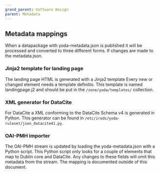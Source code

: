 ```yaml
---
grand_parent: Software Design
parent: Metadata
---
```

## Metadata mappings
When a datapackage with yoda-metadata.json is published it will be processed and converted to three different forms.
If changes are made to the metadata.json.

### Jinja2 template for landing page
The landing page HTML is generated with a Jinja2 template
Every new or changed element needs a template definitio.
This template is named landingpage.j2 and should be put in the `/zone/yoda/templates/` collection.

### XML generator for DataCite
For DataCite a XML conforming to the DataCite Schema v4 is generated in Python.
This generator can be found in `/etc/irods/yoda-ruleset/json_datacite41.py`.

### OAI-PMH importer
The OAI-PMH stream is updated by loading the yoda-metadata.json with a Python script.
This Python script only looks for a couple of elements that map to Dublin core and DataCite.
Any changes to these fields will omit this metadata from the stream.
The mapping is documented outside of this document.
